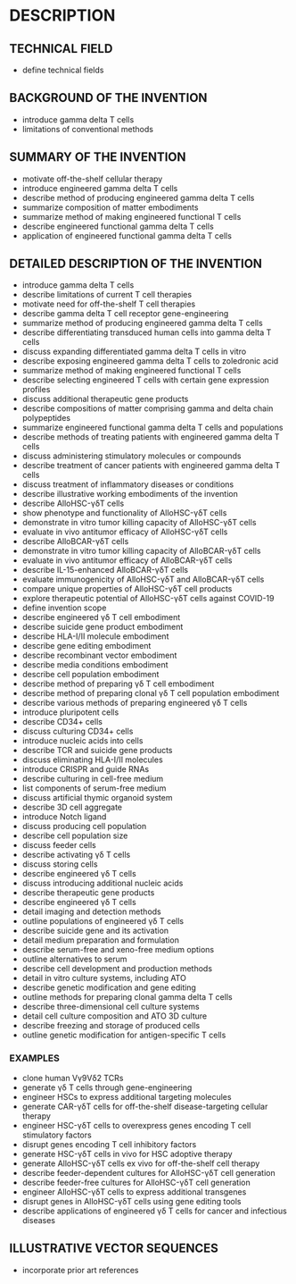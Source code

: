 # DESCRIPTION

## TECHNICAL FIELD

- define technical fields

## BACKGROUND OF THE INVENTION

- introduce gamma delta T cells
- limitations of conventional methods

## SUMMARY OF THE INVENTION

- motivate off-the-shelf cellular therapy
- introduce engineered gamma delta T cells
- describe method of producing engineered gamma delta T cells
- summarize composition of matter embodiments
- summarize method of making engineered functional T cells
- describe engineered functional gamma delta T cells
- application of engineered functional gamma delta T cells

## DETAILED DESCRIPTION OF THE INVENTION

- introduce gamma delta T cells
- describe limitations of current T cell therapies
- motivate need for off-the-shelf T cell therapies
- describe gamma delta T cell receptor gene-engineering
- summarize method of producing engineered gamma delta T cells
- describe differentiating transduced human cells into gamma delta T cells
- discuss expanding differentiated gamma delta T cells in vitro
- describe exposing engineered gamma delta T cells to zoledronic acid
- summarize method of making engineered functional T cells
- describe selecting engineered T cells with certain gene expression profiles
- discuss additional therapeutic gene products
- describe compositions of matter comprising gamma and delta chain polypeptides
- summarize engineered functional gamma delta T cells and populations
- describe methods of treating patients with engineered gamma delta T cells
- discuss administering stimulatory molecules or compounds
- describe treatment of cancer patients with engineered gamma delta T cells
- discuss treatment of inflammatory diseases or conditions
- describe illustrative working embodiments of the invention
- describe AlloHSC-γδT cells
- show phenotype and functionality of AlloHSC-γδT cells
- demonstrate in vitro tumor killing capacity of AlloHSC-γδT cells
- evaluate in vivo antitumor efficacy of AlloHSC-γδT cells
- describe AlloBCAR-γδT cells
- demonstrate in vitro tumor killing capacity of AlloBCAR-γδT cells
- evaluate in vivo antitumor efficacy of AlloBCAR-γδT cells
- describe IL-15-enhanced AlloBCAR-γδT cells
- evaluate immunogenicity of AlloHSC-γδT and AlloBCAR-γδT cells
- compare unique properties of AlloHSC-γδT cell products
- explore therapeutic potential of AlloHSC-γδT cells against COVID-19
- define invention scope
- describe engineered γδ T cell embodiment
- describe suicide gene product embodiment
- describe HLA-I/II molecule embodiment
- describe gene editing embodiment
- describe recombinant vector embodiment
- describe media conditions embodiment
- describe cell population embodiment
- describe method of preparing γδ T cell embodiment
- describe method of preparing clonal γδ T cell population embodiment
- describe various methods of preparing engineered γδ T cells
- introduce pluripotent cells
- describe CD34+ cells
- discuss culturing CD34+ cells
- introduce nucleic acids into cells
- describe TCR and suicide gene products
- discuss eliminating HLA-I/II molecules
- introduce CRISPR and guide RNAs
- describe culturing in cell-free medium
- list components of serum-free medium
- discuss artificial thymic organoid system
- describe 3D cell aggregate
- introduce Notch ligand
- discuss producing cell population
- describe cell population size
- discuss feeder cells
- describe activating γδ T cells
- discuss storing cells
- describe engineered γδ T cells
- discuss introducing additional nucleic acids
- describe therapeutic gene products
- describe engineered γδ T cells
- detail imaging and detection methods
- outline populations of engineered γδ T cells
- describe suicide gene and its activation
- detail medium preparation and formulation
- describe serum-free and xeno-free medium options
- outline alternatives to serum
- describe cell development and production methods
- detail in vitro culture systems, including ATO
- describe genetic modification and gene editing
- outline methods for preparing clonal gamma delta T cells
- describe three-dimensional cell culture systems
- detail cell culture composition and ATO 3D culture
- describe freezing and storage of produced cells
- outline genetic modification for antigen-specific T cells

### EXAMPLES

- clone human Vγ9Vδ2 TCRs
- generate γδ T cells through gene-engineering
- engineer HSCs to express additional targeting molecules
- generate CAR-γδT cells for off-the-shelf disease-targeting cellular therapy
- engineer HSC-γδT cells to overexpress genes encoding T cell stimulatory factors
- disrupt genes encoding T cell inhibitory factors
- generate HSC-γδT cells in vivo for HSC adoptive therapy
- generate AlloHSC-γδT cells ex vivo for off-the-shelf cell therapy
- describe feeder-dependent cultures for AlloHSC-γδT cell generation
- describe feeder-free cultures for AlloHSC-γδT cell generation
- engineer AlloHSC-γδT cells to express additional transgenes
- disrupt genes in AlloHSC-γδT cells using gene editing tools
- describe applications of engineered γδ T cells for cancer and infectious diseases

## ILLUSTRATIVE VECTOR SEQUENCES

- incorporate prior art references

